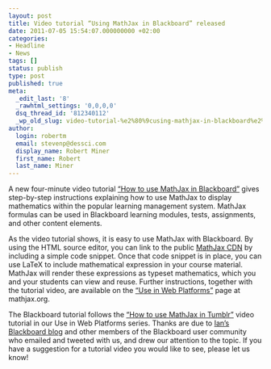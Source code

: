 ```yaml
---
layout: post
title: Video tutorial “Using MathJax in Blackboard” released
date: 2011-07-05 15:54:07.000000000 +02:00
categories:
- Headline
- News
tags: []
status: publish
type: post
published: true
meta:
  _edit_last: '8'
  _rawhtml_settings: '0,0,0,0'
  dsq_thread_id: '812340112'
  _wp_old_slug: video-tutorial-%e2%80%9cusing-mathjax-in-blackboard%e2%80%9d-released
author:
  login: robertm
  email: stevenp@dessci.com
  display_name: Robert Miner
  first_name: Robert
  last_name: Miner
---
```


A new four-minute video tutorial [ “How to use MathJax in Blackboard”](http://www.mathjax.org/demos/use-in-web-platforms/#Blackboard) gives step-by-step instructions explaining how to use MathJax to display mathematics within the popular learning management system.  MathJax formulas can be used in Blackboard learning modules, tests, assignments, and other content elements.  

As the video tutorial shows, it is easy to use MathJax with Blackboard. By using the HTML source editor, you can link to the public [MathJax CDN](http://www.mathjax.org/2011/03/15/news/mathjax-launches-cdn-service-with-1-1-release/) by including a simple code snippet. Once that code snippet is in place, you can use LaTeX to include mathematical expression in your course material. MathJax will render these expressions as typeset mathematics, which you and your students can view and reuse. Further instructions, together with the tutorial video, are available on the [“Use in Web Platforms”](http://www.mathjax.org/demos/use-in-web-platforms) page at mathjax.org.

The Blackboard tutorial follows the [“How to use MathJax in Tumblr”](http://www.mathjax.org/demos/use-in-web-platforms/#Tumblr) video tutorial in our Use in Web Platforms series.  Thanks are due to [Ian’s Blackboard blog](http://iangoh99.blogspot.com/2011/06/mathjax-and-vtbe-experiments.html) and other members of the Blackboard user community who emailed and tweeted with us, and drew our attention to the topic.  If you have a suggestion for a tutorial video you would like to see, please let us know!
